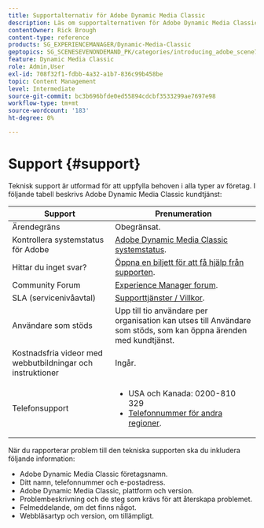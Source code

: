 ```yaml
---
title: Supportalternativ för Adobe Dynamic Media Classic
description: Läs om supportalternativen för Adobe Dynamic Media Classic.
contentOwner: Rick Brough
content-type: reference
products: SG_EXPERIENCEMANAGER/Dynamic-Media-Classic
geptopics: SG_SCENESEVENONDEMAND_PK/categories/introducing_adobe_scene7
feature: Dynamic Media Classic
role: Admin,User
exl-id: 708f32f1-fdbb-4a32-a1b7-836c99b458be
topic: Content Management
level: Intermediate
source-git-commit: bc3b696bfde0ed55894cdcbf3533299ae7697e98
workflow-type: tm+mt
source-wordcount: '183'
ht-degree: 0%

---
```


# Support {#support}

Teknisk support är utformad för att uppfylla behoven i alla typer av företag. I följande tabell beskrivs Adobe Dynamic Media Classic kundtjänst:

| Support | Prenumeration |
| --- | --- |
| Ärendegräns | Obegränsat. |
| Kontrollera systemstatus för Adobe | [Adobe Dynamic Media Classic systemstatus](https://status.adobe.com/products/1175). |
| Hittar du inget svar? | [Öppna en biljett för att få hjälp från supporten](https://experienceleague.adobe.com/?support-solution=General#support). |
| Community Forum | [Experience Manager forum](https://experienceleaguecommunities.adobe.com/t5/adobe-experience-manager/ct-p/adobe-experience-manager-community). |
| SLA (servicenivåavtal) | [Supporttjänster / Villkor](https://helpx.adobe.com/support/programs/support-policies-terms-conditions.html). |
| Användare som stöds | Upp till tio användare per organisation kan utses till Användare som stöds, som kan öppna ärenden med kundtjänst. |
| Kostnadsfria videor med webbutbildningar och instruktioner | Ingår. |
| Telefonsupport | <ul><li>USA och Kanada: 0200-810 329 </li><li>[Telefonnummer för andra regioner](https://experienceleague.adobe.com/?support-tab=home#support). </li></ul> |

<!-- |Create a support case| [https://helpx.adobe.com/enterprise/admin-guide.html/enterprise/using/support-for-experience-cloud.ug.html](https://helpx.adobe.com/enterprise/admin-guide.html/enterprise/using/support-for-experience-cloud.ug.html) | -->

När du rapporterar problem till den tekniska supporten ska du inkludera följande information:

* Adobe Dynamic Media Classic företagsnamn.
* Ditt namn, telefonnummer och e-postadress.
* Adobe Dynamic Media Classic, plattform och version.
* Problembeskrivning och de steg som krävs för att återskapa problemet.
* Felmeddelande, om det finns något.
* Webbläsartyp och version, om tillämpligt.
